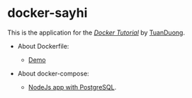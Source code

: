 # docker-sayhi

This is the application for the [*Docker Tutorial*](https://github.com/tuanduongdn1504/docker_sayhi) by [TuanDuong](https://github.com/tuanduongdn1504).

+ About Dockerfile:
  +  [Demo](https://github.com/tuanduongdn1504/docker_sayhi/tree/master)

+ About docker-compose:

   + [NodeJs app with PostgreSQL](https://github.com/tuanduongdn1504/docker_sayhi/tree/nodejs_postgresql).

